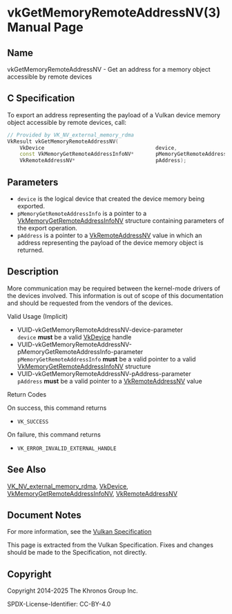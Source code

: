 # vkGetMemoryRemoteAddressNV(3) Manual Page

## Name

vkGetMemoryRemoteAddressNV - Get an address for a memory object accessible by remote devices



## [](#_c_specification)C Specification

To export an address representing the payload of a Vulkan device memory object accessible by remote devices, call:

```c++
// Provided by VK_NV_external_memory_rdma
VkResult vkGetMemoryRemoteAddressNV(
    VkDevice                                    device,
    const VkMemoryGetRemoteAddressInfoNV*       pMemoryGetRemoteAddressInfo,
    VkRemoteAddressNV*                          pAddress);
```

## [](#_parameters)Parameters

- `device` is the logical device that created the device memory being exported.
- `pMemoryGetRemoteAddressInfo` is a pointer to a [VkMemoryGetRemoteAddressInfoNV](https://registry.khronos.org/vulkan/specs/latest/man/html/VkMemoryGetRemoteAddressInfoNV.html) structure containing parameters of the export operation.
- `pAddress` is a pointer to a [VkRemoteAddressNV](https://registry.khronos.org/vulkan/specs/latest/man/html/VkRemoteAddressNV.html) value in which an address representing the payload of the device memory object is returned.

## [](#_description)Description

More communication may be required between the kernel-mode drivers of the devices involved. This information is out of scope of this documentation and should be requested from the vendors of the devices.

Valid Usage (Implicit)

- [](#VUID-vkGetMemoryRemoteAddressNV-device-parameter)VUID-vkGetMemoryRemoteAddressNV-device-parameter  
  `device` **must** be a valid [VkDevice](https://registry.khronos.org/vulkan/specs/latest/man/html/VkDevice.html) handle
- [](#VUID-vkGetMemoryRemoteAddressNV-pMemoryGetRemoteAddressInfo-parameter)VUID-vkGetMemoryRemoteAddressNV-pMemoryGetRemoteAddressInfo-parameter  
  `pMemoryGetRemoteAddressInfo` **must** be a valid pointer to a valid [VkMemoryGetRemoteAddressInfoNV](https://registry.khronos.org/vulkan/specs/latest/man/html/VkMemoryGetRemoteAddressInfoNV.html) structure
- [](#VUID-vkGetMemoryRemoteAddressNV-pAddress-parameter)VUID-vkGetMemoryRemoteAddressNV-pAddress-parameter  
  `pAddress` **must** be a valid pointer to a [VkRemoteAddressNV](https://registry.khronos.org/vulkan/specs/latest/man/html/VkRemoteAddressNV.html) value

Return Codes

On success, this command returns

- `VK_SUCCESS`

On failure, this command returns

- `VK_ERROR_INVALID_EXTERNAL_HANDLE`

## [](#_see_also)See Also

[VK\_NV\_external\_memory\_rdma](https://registry.khronos.org/vulkan/specs/latest/man/html/VK_NV_external_memory_rdma.html), [VkDevice](https://registry.khronos.org/vulkan/specs/latest/man/html/VkDevice.html), [VkMemoryGetRemoteAddressInfoNV](https://registry.khronos.org/vulkan/specs/latest/man/html/VkMemoryGetRemoteAddressInfoNV.html), [VkRemoteAddressNV](https://registry.khronos.org/vulkan/specs/latest/man/html/VkRemoteAddressNV.html)

## [](#_document_notes)Document Notes

For more information, see the [Vulkan Specification](https://registry.khronos.org/vulkan/specs/latest/html/vkspec.html#vkGetMemoryRemoteAddressNV)

This page is extracted from the Vulkan Specification. Fixes and changes should be made to the Specification, not directly.

## [](#_copyright)Copyright

Copyright 2014-2025 The Khronos Group Inc.

SPDX-License-Identifier: CC-BY-4.0